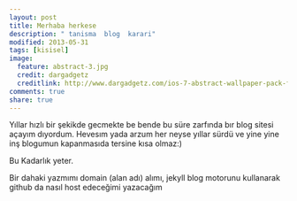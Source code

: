 ```yaml
---
layout: post
title: Merhaba herkese
description: " tanisma  blog  karari"
modified: 2013-05-31
tags: [kisisel]
image:
  feature: abstract-3.jpg
  credit: dargadgetz
  creditlink: http://www.dargadgetz.com/ios-7-abstract-wallpaper-pack-for-iphone-5-and-ipod-touch-retina/
comments: true
share: true
---
```



Yıllar hızlı bir şekikde gecmekte  be bende bu süre zarfında    bır blog sitesi  açayım 
dıyordum.
Hevesım  yada arzum her neyse yıllar sürdü ve yine yine inş blogumun kapanmasıda tersine kısa olmaz:)

Bu Kadarlık yeter.

Bir dahaki yazmımı  domain (alan adı) alımı, jekyll blog motorunu kullanarak github  da 
nasıl host edeceğimi yazacağım
 